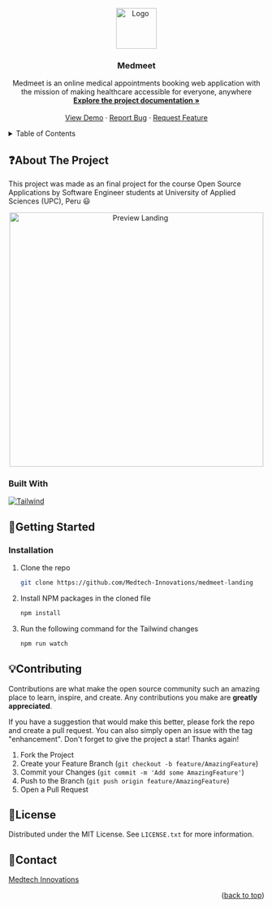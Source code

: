 <!-- PROJECT LOGO -->
<br />
<div align="center">
  <a href="https://github.com/Medtech-Innovations/medmeet-landing">
    <img src="https://i.imgur.com/8bja43a.png" alt="Logo" width="auto" height="80">
  </a>

  <h3 align="center">Medmeet</h3>

  <p align="center">
    Medmeet is an online medical appointments booking web application with the mission of making healthcare accessible for everyone, anywhere
    <br />
    <a href="https://docs.google.com/document/d/1xF9qVx2d89Wi-z4sDss8XKDKrDtWvBeJ/edit?usp=sharing&ouid=111591921629582153864&rtpof=true&sd=true"><strong>Explore the project documentation »</strong></a>
    <br />
    <br />
    <a href="#">View Demo</a>
    ·
    <a href="https://github.com/Medtech-Innovations/medmeet-landing/issues">Report Bug</a>
    ·
    <a href="https://github.com/Medtech-Innovations/medmeet-landing/issues">Request Feature</a>
  </p>
</div>



<!-- TABLE OF CONTENTS -->
<details>
  <summary>Table of Contents</summary>
  <ol>
    <li>
      <a href="#about-the-project">About The Project</a>
      <ul>
        <li><a href="#built-with">Built With</a></li>
      </ul>
    </li>
    <li>
      <a href="#getting-started">Getting Started</a>
      <ul>
        <li><a href="#installation">Installation</a></li>
      </ul>
    </li>
    <li><a href="#contributing">Contributing</a></li>
    <li><a href="#license">License</a></li>
    <li><a href="#contact">Contact</a></li>
  </ol>
</details>



<!-- ABOUT THE PROJECT -->
## :question:About The Project
This project was made as an final project for the course Open Source Applications by Software Engineer students at University of Applied Sciences (UPC), Peru 😃

<div align="center">
  <a href="https://github.com/Medtech-Innovations/medmeet-landing">
    <img src="https://i.imgur.com/uTN9GM3.png" alt="Preview Landing" width="auto" height="500">
  </a>
</div>

### Built With
[![Tailwind][tailwind-shield]][tailwind-url]



<!-- GETTING STARTED -->
## :wrench:Getting Started

### Installation

1. Clone the repo
   ```sh
   git clone https://github.com/Medtech-Innovations/medmeet-landing
   ```
2. Install NPM packages in the cloned file
   ```sh
   npm install
   ```
3. Run the following command for the Tailwind changes
   ```sh
   npm run watch
   ```



<!-- CONTRIBUTING -->
## :bulb:Contributing

Contributions are what make the open source community such an amazing place to learn, inspire, and create. Any contributions you make are **greatly appreciated**.

If you have a suggestion that would make this better, please fork the repo and create a pull request. You can also simply open an issue with the tag "enhancement".
Don't forget to give the project a star! Thanks again!

1. Fork the Project
2. Create your Feature Branch (`git checkout -b feature/AmazingFeature`)
3. Commit your Changes (`git commit -m 'Add some AmazingFeature'`)
4. Push to the Branch (`git push origin feature/AmazingFeature`)
5. Open a Pull Request



<!-- LICENSE -->
## :scroll:License

Distributed under the MIT License. See `LICENSE.txt` for more information.



<!-- CONTACT -->
## :email:Contact

[Medtech Innovations](https://github.com/Medtech-Innovations)

<p align="right">(<a href="#readme-top">back to top</a>)</p>



<!-- MARKDOWN LINKS & IMAGES -->
[tailwind-url]: https://tailwindcss.com/
[tailwind-shield]: https://img.shields.io/badge/Tailwind_CSS-38B2AC?style=for-the-badge&logo=tailwind-css&logoColor=white

